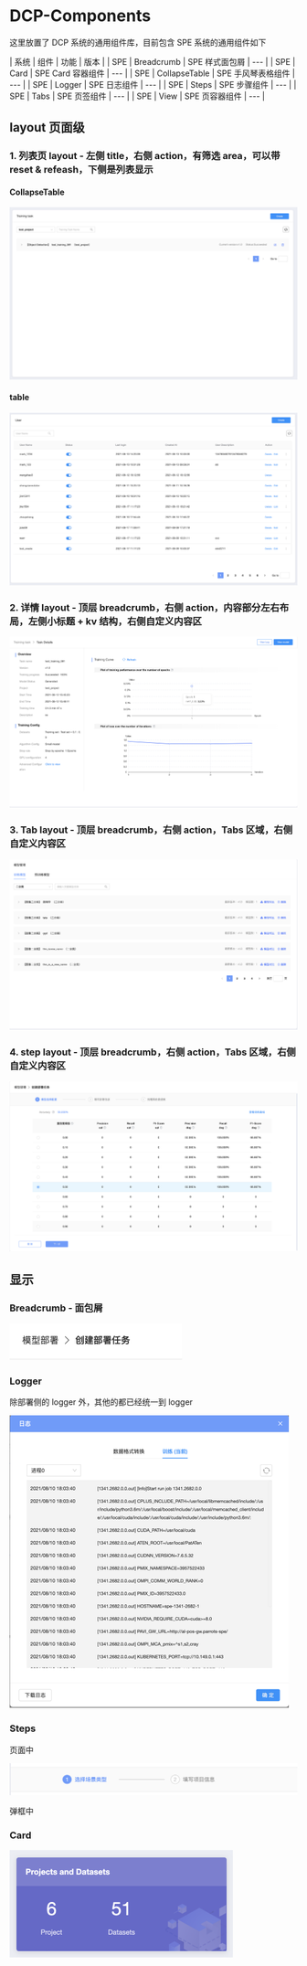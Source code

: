 # DCP-Components

这里放置了 DCP 系统的通用组件库，目前包含 SPE 系统的通用组件如下

| 系统 | 组件 | 功能 | 版本 |
| SPE | Breadcrumb | SPE 样式面包屑 | --- |
| SPE | Card | SPE Card 容器组件 | --- |
| SPE | CollapseTable | SPE 手风琴表格组件 | --- |
| SPE | Logger | SPE 日志组件 | --- |
| SPE | Steps | SPE 步骤组件 | --- |
| SPE | Tabs | SPE 页签组件 | --- |
| SPE | View | SPE 页容器组件 | --- |


## layout 页面级

### 1. 列表页 layout - 左侧 title，右侧 action，有筛选 area，可以带 reset & refeash，下侧是列表显示

#### CollapseTable

![image-20210817111235853](./docs/images/image-20210817111235853.png)

#### table

![image-20210817111739794](./docs/images/image-20210817111739794.png)

### 2. 详情 layout - 顶层 breadcrumb，右侧 action，内容部分左右布局，左侧小标题 + kv 结构，右侧自定义内容区

![image-20210817134144747](./docs/images/image-20210817134144747.png)

### 3. Tab layout - 顶层 breadcrumb，右侧 action，Tabs 区域，右侧自定义内容区

![image-20210819101547140](./docs/images/image-20210819101547140.png)

### 4. step layout - 顶层 breadcrumb，右侧 action，Tabs 区域，右侧自定义内容区

![image-20210819101724057](./docs/images/image-20210819101724057.png)

## 显示

### Breadcrumb - 面包屑

<img src="./docs/images/image-20210819101754879.png" alt="image-20210819101754879" style="zoom:50%;" />

### Logger

除部署侧的 logger 外，其他的都已经统一到 logger

<img src="./docs/images/image-20210819101817097.png" alt="image-20210819101817097" style="zoom:50%;" />

### Steps

页面中

![image-20210819101848803](./docs/images/image-20210819101848803.png)

弹框中

### Card

<img src="./docs/images/image-20210817112306320.png" alt="image-20210817112306320" style="zoom:50%;" />
